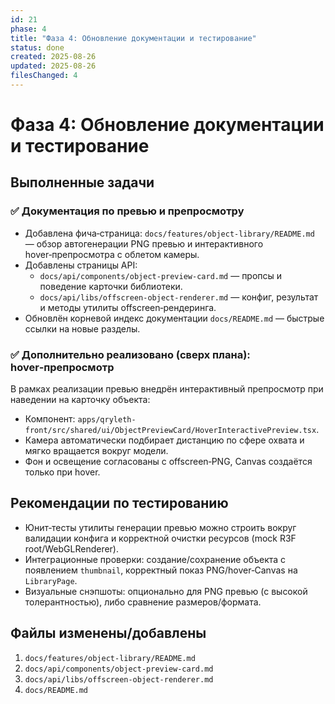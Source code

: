 ```yaml
---
id: 21
phase: 4
title: "Фаза 4: Обновление документации и тестирование"
status: done
created: 2025-08-26
updated: 2025-08-26
filesChanged: 4
---
```


# Фаза 4: Обновление документации и тестирование

## Выполненные задачи

### ✅ Документация по превью и препросмотру

- Добавлена фича‑страница: `docs/features/object-library/README.md` — обзор автогенерации PNG превью и интерактивного hover‑препросмотра с облетом камеры.
- Добавлены страницы API:
  - `docs/api/components/object-preview-card.md` — пропсы и поведение карточки библиотеки.
  - `docs/api/libs/offscreen-object-renderer.md` — конфиг, результат и методы утилиты offscreen‑рендеринга.
- Обновлён корневой индекс документации `docs/README.md` — быстрые ссылки на новые разделы.

### ✅ Дополнительно реализовано (сверх плана): hover‑препросмотр

В рамках реализации превью внедрён интерактивный препросмотр при наведении на карточку объекта:

- Компонент: `apps/qryleth-front/src/shared/ui/ObjectPreviewCard/HoverInteractivePreview.tsx`.
- Камера автоматически подбирает дистанцию по сфере охвата и мягко вращается вокруг модели.
- Фон и освещение согласованы с offscreen‑PNG, Canvas создаётся только при hover.

## Рекомендации по тестированию

- Юнит‑тесты утилиты генерации превью можно строить вокруг валидации конфига и корректной очистки ресурсов (mock R3F root/WebGLRenderer).
- Интеграционные проверки: создание/сохранение объекта с появлением `thumbnail`, корректный показ PNG/hover‑Canvas на `LibraryPage`.
- Визуальные снэпшоты: опционально для PNG превью (с высокой толерантностью), либо сравнение размеров/формата.

## Файлы изменены/добавлены

1. `docs/features/object-library/README.md`
2. `docs/api/components/object-preview-card.md`
3. `docs/api/libs/offscreen-object-renderer.md`
4. `docs/README.md`

